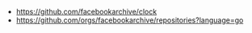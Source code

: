 

- https://github.com/facebookarchive/clock
- https://github.com/orgs/facebookarchive/repositories?language=go
